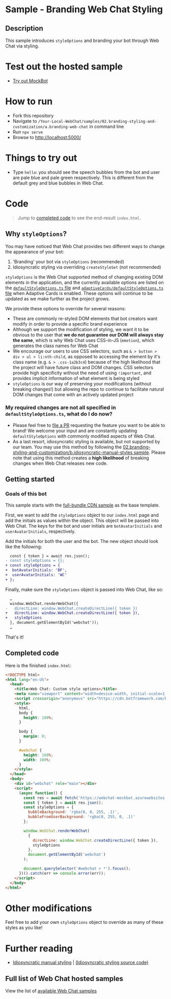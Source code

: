 # Sample - Branding Web Chat Styling

## Description

This sample introduces `styleOptions` and branding your bot through Web Chat via styling.

# Test out the hosted sample

-  [Try out MockBot](https://microsoft.github.io/BotFramework-WebChat/02.branding-styling-and-customization/a.branding-web-chat)

# How to run

-  Fork this repository
-  Navigate to `/Your-Local-WebChat/samples/02.branding-styling-and-customization/a.branding-web-chat` in command line
-  Run `npx serve`
-  Browse to [http://localhost:5000/](http://localhost:5000/)

# Things to try out

-  Type `hello`: you should see the speech bubbles from the bot and user are pale blue and pale green respectively. This is different from the default grey and blue bubbles in Web Chat.

# Code

> Jump to [completed code](#completed-code) to see the end-result `index.html`.

## Why `styleOptions`?

You may have noticed that Web Chat provides two different ways to change the appearance of your bot:

1. 'Branding' your bot via `styleOptions` (recommended)
1. Idiosyncratic styling via overriding `createStyleSet` (not recommended)

`styleOptions` is the Web Chat supported method of changing existing DOM elements in the application, and the currently available options are listed on the [`defaultStyleOptions.ts` file](https://github.com/microsoft/BotFramework-WebChat/blob/master/packages/api/src/defaultStyleOptions.ts) and [`adaptiveCards/defaultStyleOptions.ts` file](https://github.com/microsoft/BotFramework-WebChat/blob/master/packages/bundle/src/adaptiveCards/defaultStyleOptions.ts) when Adaptive Cards is enabled. These options will continue to be updated as we make further as the project grows.

We provide these options to override for several reasons:

-  These are commonly re-styled DOM elements that bot creators want modify in order to provide a specific brand experience
-  Although we support the modification of styling, we want it to be obvious to the user that **we do not guarantee our DOM will always stay the same**, which is why Web Chat uses CSS-in-JS (`emotion`), which generates the class names for Web Chat
-  We encourage our users to use CSS selectors, such as `& > button > div > ul > li:nth-child`, as opposed to accessing the element by it's class name (e.g. `& > .css-1a2b3c4`) because of the high likelihood that the project will have future class and DOM changes. CSS selectors provide high specificity without the need of using `!important`, and provides implicit information of what element is being styled
-  `styleOptions` is our way of preserving your modifications (without breaking changes!) but allowing the repo to continue to facilitate natural DOM changes that come with an actively updated project

### My required changes are not all specified in `defaultStyleOptions.ts`, what do I do now?

-  Please feel free to [file a PR](https://github.com/microsoft/BotFramework-WebChat/issues/new) requesting the feature you want to be able to brand! We welcome your input and are constantly updating `defaultStyleOptions` with commonly modified aspects of Web Chat.
-  As a last resort, idiosyncratic styling is available, but not supported by our team. You may use this method by following the [02.branding-styling-and-customization/b.idiosyncratic-manual-styles sample](../b.idiosyncratic-manual-styles/README.md). Please note that using this method creates a **high likelihood** of breaking changes when Web Chat releases new code.

## Getting started

### Goals of this bot

This sample starts with the [full-bundle CDN sample](../../01.getting-started/a.full-bundle/README.md) as the base template.

First, we want to add the `styleOptions` object to our `index.html` page and add the initials as values within the object. This object will be passed into Web Chat. The keys for the bot and user initials are `botAvatarInitials` and `userAvatarInitials`, respectively.

Add the initials for both the user and the bot. The new object should look like the following:

```diff
  const { token } = await res.json();
- const styleOptions = {};
+ const styleOptions = {
+  botAvatarInitials: 'BF',
+  userAvatarInitials: 'WC'
+ };
```

Finally, make sure the `styleOptions` object is passed into Web Chat, like so:

```diff
  …
  window.WebChat.renderWebChat({
-   directLine: window.WebChat.createDirectLine({ token })
+   directLine: window.WebChat.createDirectLine({ token }),
+   styleOptions
  }, document.getElementById('webchat'));
  …
```

That's it!

## Completed code

Here is the finished `index.html`:

<!-- prettier-ignore-start -->
```html
<!DOCTYPE html>
<html lang="en-US">
  <head>
    <title>Web Chat: Custom style options</title>
    <meta name="viewport" content="width=device-width, initial-scale=1.0" />
    <script crossorigin="anonymous" src="https://cdn.botframework.com/botframework-webchat/latest/webchat.js"></script>
    <style>
      html,
      body {
        height: 100%;
      }

      body {
        margin: 0;
      }

      #webchat {
        height: 100%;
        width: 100%;
      }
    </style>
  </head>
  <body>
    <div id="webchat" role="main"></div>
    <script>
      (async function() {
        const res = await fetch('https://webchat-mockbot.azurewebsites.net/directline/token', { method: 'POST' });
        const { token } = await res.json();
        const styleOptions = {
          bubbleBackground: 'rgba(0, 0, 255, .1)',
          bubbleFromUserBackground: 'rgba(0, 255, 0, .1)'
        };

        window.WebChat.renderWebChat(
          {
            directLine: window.WebChat.createDirectLine({ token }),
            styleOptions
          },
          document.getElementById('webchat')
        );

        document.querySelector('#webchat > *').focus();
      })().catch(err => console.error(err));
    </script>
  </body>
</html>
```
<!-- prettier-ignore-end -->

# Other modifications

Feel free to add your own `styleOptions` object to override as many of these styles as you like!

# Further reading

-  [Idiosyncratic manual styling](https://microsoft.github.io/BotFramework-WebChat/02.branding-styling-and-customization/b.idiosyncrating-manual-styles) | [(Idiosyncratic styling source code)](https://github.com/microsoft/BotFramework-WebChat/tree/main/samples/02.branding-styling-and-customization/b.idiosyncratic-manual-styles)

## Full list of Web Chat hosted samples

View the list of [available Web Chat samples](https://github.com/microsoft/BotFramework-WebChat/tree/main/samples)
